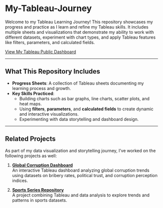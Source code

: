 # My-Tableau-Journey

Welcome to my Tableau Learning Journey! This repository showcases my progress and practice as I learn and refine my Tableau skills. It includes multiple sheets and visualizations that demonstrate my ability to work with different datasets, experiment with chart types, and apply Tableau features like filters, parameters, and calculated fields.

 [View My Tableau Public Dashboard](https://public.tableau.com/shared/CP34TNXZX?:display_count=n&:origin=viz_share_link)

---

## What This Repository Includes

- **Progress Sheets**: A collection of Tableau sheets documenting my learning process and growth.
- **Key Skills Practiced**:
  - Building charts such as bar graphs, line charts, scatter plots, and heat maps.
  - Using **filters**, **parameters**, and **calculated fields** to create dynamic and interactive visualizations.
  - Experimenting with data storytelling and dashboard design.

---

## Related Projects

As part of my data visualization and storytelling journey, I’ve worked on the following projects as well:

1. [**Global Corruption Dashboard**](https://github.com/AdilKhan/Global-Corruption-Dashboard)  
   An interactive Tableau dashboard analyzing global corruption trends using datasets on bribery rates, political trust, and corruption perception indices.

2. [**Sports Series Repository**](https://github.com/AdilKhan/Sports-Series-Repository)  
   A project combining Tableau and data analysis to explore trends and patterns in sports datasets.
